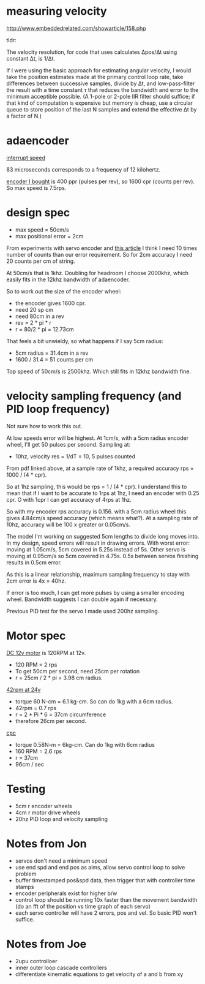 # measuring velocity

http://www.embeddedrelated.com/showarticle/158.php

tldr:

The velocity resolution, for code that uses calculates Δpos/Δt using constant Δt, is 1/Δt.

If I were using the basic approach for estimating angular velocity, I would take the position estimates made at the primary control loop rate, take differences between successive samples, divide by Δt, and low-pass-filter the result with a time constant τ that reduces the bandwidth and error to the minimum acceptible possible. (A 1-pole or 2-pole IIR filter should suffice; if that kind of computation is expensive but memory is cheap, use a circular queue to store position of the last N samples and extend the effective Δt by a factor of N.)

# adaencoder

[interrupt speed](https://code.google.com/p/adaencoder/wiki/Speed)

83 microseconds corresponds to a frequency of 12 kilohertz.

[encoder I bought](http://www.ebay.co.uk/itm/171640123948) is 400 ppr (pulses
per rev), so 1600 cpr (counts per rev). So max speed is 7.5rps. 

# design spec

* max speed = 50cm/s
* max positional error = 2cm

From experiments with servo encoder and [this
article](http://static.micromo.com/media/wysiwyg/Technical-library/Encoders/Encoder_Feedback_Selection_WP.pdf)
I think I need 10 times number of counts than our error requirement. So
for 2cm accuracy I need 20 counts per cm of string.

At 50cm/s that is 1khz. Doubling for headroom I choose
2000khz, which easily fits in the 12khz bandwidth of adaencoder.

So to work out the size of the encoder wheel:

* the encoder gives 1600 cpr.
* need 20 sp cm
* need 80cm in a rev
* rev = 2 * pi * r
* r = 80/2 * pi = 12.73cm

That feels a bit unwieldy, so what happens if I say 5cm radius:

* 5cm radius = 31.4cm in a rev
* 1600 / 31.4 = 51 counts per cm

Top speed of 50cm/s is 2500khz. Which still fits in 12khz bandwidth fine.

# velocity sampling frequency (and PID loop frequency)

Not sure how to work this out. 

At low speeds error will be highest. At 1cm/s, with a 5cm radius encoder wheel,
I'll get 50 pulses per second. Sampling at:

* 10hz, velocity res = 1/dT = 10, 5 pulses counted

From pdf linked above, at a sample rate of 1khz, a required accuracy rps = 1000
/ (4 * cpr).

So at 1hz sampling, this would be rps = 1 / (4 * cpr). I understand this to mean
that if I want to be accurate to 1rps at 1hz, I need an encoder with 0.25 cpr. O
with 1cpr I can get accuracy of 4rps at 1hz.

So with
my encoder rps accuracy is 0.156. with a 5cm radius wheel this gives 4.84cm/s
speed accuracy (which means what?). At a sampling rate of 10hz, accuracy will be
100 x greater or 0.05cm/s.

The model I'm working on suggested 5cm lengths to divide long moves into.
In my design, speed errors will result in drawing errors. With worst error:
moving at 1.05cm/s, 5cm covered in 5.25s instead of 5s. Other servo is moving at
0.95cm/s so 5cm covered in 4.75s. 0.5s between servos finishing results in 0.5cm
error.

As this is a linear relationship, maximum sampling frequency to stay with 2cm
error is 4x = 40hz.

If error is too much, I can get more pulses by using a smaller encoding wheel.
Bandwidth suggests I can double again if necessary.

Previous PID test for the servo I made used 200hz sampling.

# Motor spec

[DC 12v motor](http://www.ebay.co.uk/itm/141742397705) is 120RPM at 12v.

* 120 RPM = 2 rps
* To get 50cm per second, need 25cm per rotation
* r = 25cm / 2 * pi = 3.98 cm radius.

[42rpm at
24v](http://uk.rs-online.com/web/p/products/440341/?cm_mmc=UK-PPC-_-google-_-3_RS_stock_codes-_-RS%7CPSF_421229%7CDC+Geared+Motors&mkwid=swEylgSmw_dc%7Cpcrid%7C83737117843%7Cpkw%7C440-341%7Cpmt%7Cp%7Cprd%7C&gclid=CM2drabqpMkCFYXNcgodqnoPTQ)

* torque 60 N-cm = 6.1 kg-cm. So can do 1kg with a 6cm radius.
* 42rpm = 0.7 rps
* r = 2 * Pi * 6 = 37cm circumference
* therefore 26cm per second.

[cpc]()

* torque 0.58N-m = 6kg-cm. Can do 1kg with 6cm radius
* 160 RPM = 2.6 rps
* r = 37cm
* 96cm / sec


# Testing

* 5cm r encoder wheels
* 4cm r motor drive wheels
* 20hz PID loop and velocity sampling

# Notes from Jon

* servos don't need a minimum speed
* use end spd and end pos as aims, allow servo control loop to solve problem
* buffer timestamped pos&spd data, then trigger that with controller time stamps
* encoder peripherals exist for higher b/w
* control loop should be running 10x faster than the movement bandwidth (do an fft of the position vs time graph of each servo)
* each servo controller will have 2 errors, pos and vel. So basic PID won't suffice.

# Notes from Joe

* 2upu controlloer
* inner outer loop cascade controllers
* differentiate kinematic equations to get velocity of a and b from xy
